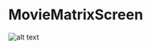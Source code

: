 # MovieMatrixScreen
![alt text](https://github.com/AlxAce/MovieMatrixScreen/blob/master/green_rain.gif)


